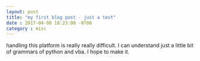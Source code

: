 ```yaml
---
layout: post
title: "my first blog post - just a test"
date : 2017-04-08 18:23:00 -0700
category : misc
---
```


handling this platform is really really difficult. I can understand just a little bit of  grammars of python and vba. I hope to make it.
